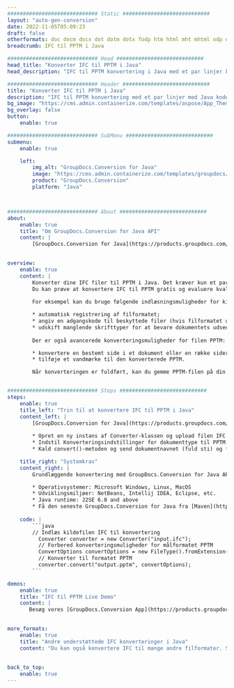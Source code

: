 ```yaml
---
############################# Static ############################
layout: "auto-gen-conversion"
date: 2022-11-05T05:09:23
draft: false
otherformats: doc docm docx dot dotm dotx fodp htm html mht mhtml odp odt otp pot potm potx pps ppsm ppsx ppt pptm pptx rtf
breadcrumb: IFC til PPTM i Java

############################# Head ############################
head_title: "Konverter IFC til PPTM i Java"
head_description: "IFC til PPTM konvertering i Java med et par linjer kode. Konverter over 160 filformater ved hjælp af GroupDocs dokumentkonverterings-API for Java"

############################# Header ############################
title: "Konverter IFC til PPTM i Java"
description: "IFC til PPTM konvertering med et par linjer med Java kode"
bg_image: "https://cms.admin.containerize.com/templates/aspose/App_Themes/V3/images/bg/header1.png"
bg_overlay: false
button:
    enable: true

############################# SubMenu ############################
submenu:
    enable: true

    left:
        img_alt: "GroupDocs.Conversion for Java"
        image: "https://cms.admin.containerize.com/templates/groupdocs/images/product-logos/90x90-noborder/groupdocs-conversion-java.png"
        product: "GroupDocs.Conversion"
        platform: "Java"



############################# About ############################
about:
    enable: true
    title: "Om GroupDocs.Conversion for Java API"
    content: |
        [GroupDocs.Conversion for Java](https://products.groupdocs.com/conversion/java/) er en avanceret filformatkonverterings-API til konvertering mellem populære billed- og dokumentformater såsom Microsoft Office, OpenDocument, PDF, HTML, e-mail, CAD. og meget mere med blot et par linjer kode. Den native API registrerer automatisk formaterne af de originale dokumenter og tilbyder mange muligheder for at tilpasse de konverterede dokumenter. Sammen med funktionen til at udtrække information fra et dokument, understøtter den også caching af konverteringsresultaterne til den lokale disk som standard. Enhver form for cachelagring kan dog understøttes ved at implementere de passende grænseflader - Amazon S3, Dropbox, Google Drive, Windows Azure, Reddis eller andre.
    

overview:
    enable: true
    content: |
        Konverter dine IFC filer til PPTM i Java. Det kræver kun et par linjer med Java kode på enhver platform efter eget valg, såsom Windows, Linux, macOS.
        Du kan prøve at konvertere IFC til PPTM gratis og evaluere kvaliteten af ​​konverteringsresultaterne. Sammen med simple filkonverteringsscripts kan du prøve mere sofistikerede muligheder for at indlæse IFC-kildefilen og gemme PPTM-outputtet. 
        
        For eksempel kan du bruge følgende indlæsningsmuligheder for kilden IFC:

        * automatisk registrering af filformatet;
        * angiv en adgangskode til beskyttede filer (hvis filformatet understøtter det);
        * udskift manglende skrifttyper for at bevare dokumentets udseende.
        
        Der er også avancerede konverteringsmuligheder for filen PPTM:

        * konvertere en bestemt side i et dokument eller en række sider;
        * tilføje et vandmærke til den konverterede PPTM.

        Når konverteringen er fuldført, kan du gemme PPTM-filen på din lokale filsti eller på et tredjepartslager såsom FTP, Amazon S3, Google Drive, Dropbox osv. Bemærk venligst - for at konvertere IFC til PPTM, behøver du ikke installere yderligere software, såsom MS Office, Open Office, Adobe Acrobat Reader osv.


############################# Steps ############################
steps:
    enable: true
    title_left: "Trin til at konvertere IFC til PPTM i Java"
    content_left: |
        [GroupDocs.Conversion for Java](https://products.groupdocs.com/conversion/java/) giver udviklere mulighed for nemt at konvertere IFC fil til PPTM med et par linjer kode.
        
        * Opret en ny instans af Converter-klassen og upload filen IFC med den fulde sti
        * Indstil Konverteringsindstillinger for dokumenttype til PPTM
        * Kald convert()-metoden og send dokumentnavnet (fuld sti) og formatet (PPTM) som en parameter

    title_right: "Systemkrav"
    content_right: |
        Grundlæggende konvertering med GroupDocs.Conversion for Java API kan udføres med blot et par linjer kode. Vores API'er understøttes på alle større platforme og operativsystemer. Før du udfører koden nedenfor, skal du sørge for, at du har følgende forudsætninger installeret på dit system.

        * Operativsystemer: Microsoft Windows, Linux, MacOS
        * Udviklingsmiljøer: NetBeans, Intellij IDEA, Eclipse, etc.
        * Java runtime: J2SE 6.0 and above
        * Få den seneste GroupDocs.Conversion for Java fra [Maven](https://repository.groupdocs.com/webapp/#/artifacts/browse/tree/General/repo/com/groupdocs/groupdocs-conversion)
         
    code: |
        ```java    
        // Indlæs kildefilen IFC til konvertering
          Converter converter = new Converter("input.ifc");
          // Forbered konverteringsmuligheder for målformatet PPTM
          ConvertOptions convertOptions = new FileType().fromExtension("pptm").getConvertOptions();
          // Konverter til formatet PPTM
          converter.convert("output.pptm", convertOptions);
        ```

demos:
    enable: true
    title: "IFC til PPTM Live Demo"
    content: |
       Besøg vores [GroupDocs.Conversion App](https://products.groupdocs.app/conversion/family) websted, og prøv IFC til PPTM konvertering nu. Den gratis demo har følgende fordele
          

more_formats:
    enable: true
    title: "Andre understøttede IFC konverteringer i Java"
    content: "Du kan også konvertere IFC til mange andre filformater. Se venligst listen nedenfor."
       
       
back_to_top:
    enable: true
---
```

